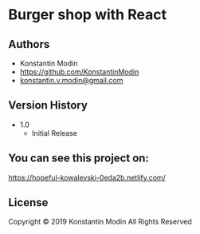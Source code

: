 # Burger shop with React

## Authors

* Konstantin Modin
* https://github.com/KonstantinModin
* konstantin.v.modin@gmail.com


## Version History

* 1.0
    * Initial Release
	
## You can see this project on:

https://hopeful-kowalevski-0eda2b.netlify.com/

## License

Copyright © 2019 Konstantin Modin All Rights Reserved